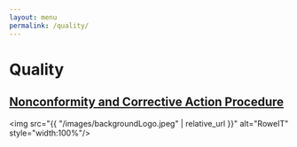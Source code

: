 ```yaml
---
layout: menu
permalink: /quality/
---
```


<h1>Quality</h1>
<h2><a href="{{ "/quality/Nonconformity-and-Corrective-Action-Procedure.html" | relative_url }}">Nonconformity and Corrective Action Procedure</a></h2>

<img src="{{ "/images/backgroundLogo.jpeg" | relative_url }}" alt="RoweIT"  style="width:100%"/>

